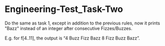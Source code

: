 Engineering-Test_Task-Two
=========================

Do the same as task 1, except in addition to the previous rules, now it prints "Bazz" instead of an integer after consecutive Fizzes/Buzzes.

  E.g. for f[4..11], the output is “4 Buzz Fizz Bazz 8 Fizz Buzz Bazz”.
